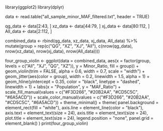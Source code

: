 library(ggplot2)
library(dplyr)

data <- read.table("all_sample_minor_MAF_filtered.txt", header = TRUE)

qg_data <- data[2:43, ]
xz_data <- data[44:79, ]
xj_data <- data[80:112, ]
All_data <- data[2:112, ]

combined_data <- rbind(qg_data, xz_data, xj_data, All_data) %>%
  mutate(group = rep(c("QG", "XZ", "XJ", "All"), 
                     c(nrow(qg_data), nrow(xz_data), nrow(xj_data), nrow(All_data))))

four_group_violin <- ggplot(data = combined_data, aes(x = factor(group, levels = c("All", "XJ", "QG", "XZ")), 
                                                      y = Minor_Ratio, fill = group)) +
  geom_violin(trim = FALSE, alpha = 0.6, width = 0.7, scale = "width") + 
  geom_jitter(aes(color = group), width = 0.2, linewidth = 1.5, alpha = 1) + 
  geom_hline(yintercept = 0.35, color = "black", linetype = "dashed", linewidth = 1) +
  labs(x = "Population", y = "MAF_Ratio") +
  scale_fill_manual(values = c("#F3D266", "#20B2AA", "#CD5C5C", "#6A5ACD")) + 
  scale_color_manual(values = c("#F3D266", "#20B2AA", "#CD5C5C", "#6A5ACD")) + 
  theme_minimal() +
  theme(
    panel.background = element_rect(fill = "white"),
    axis.line = element_line(color = "black"),
    axis.text = element_text(size = 24),
    axis.title = element_text(size = 24),
    plot.title = element_text(size = 24),
    legend.position = "none",
    panel.grid = element_blank()
  )
print(four_group_violin)
